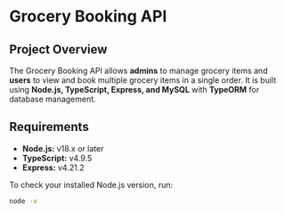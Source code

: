 # Grocery Booking API

## Project Overview
The Grocery Booking API allows **admins** to manage grocery items and **users** to view and book multiple grocery items in a single order. It is built using **Node.js, TypeScript, Express, and MySQL** with **TypeORM** for database management.

## Requirements
- **Node.js:** v18.x or later  
- **TypeScript:** v4.9.5  
- **Express:** v4.21.2  

To check your installed Node.js version, run:  
```bash
node -v
